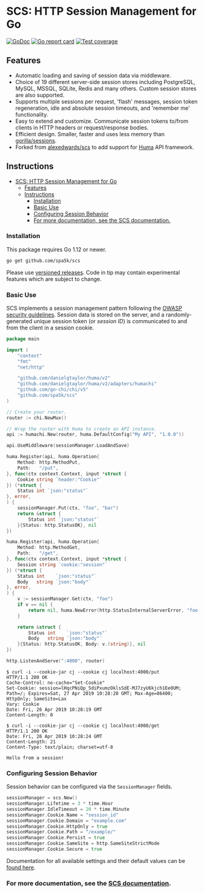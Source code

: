 # SCS: HTTP Session Management for Go

[![GoDoc](https://godoc.org/github.com/spa5k/scs?status.png)](https://pkg.go.dev/github.com/spa5k/scs?tab=doc)
[![Go report card](https://goreportcard.com/badge/github.com/spa5k/scs)](https://goreportcard.com/report/github.com/spa5k/scs)
[![Test coverage](http://gocover.io/_badge/github.com/spa5k/scs)](https://gocover.io/github.com/spa5k/scs)

## Features

- Automatic loading and saving of session data via middleware.
- Choice of 19 different server-side session stores including PostgreSQL, MySQL, MSSQL, SQLite, Redis and many others. Custom session stores are also supported.
- Supports multiple sessions per request, 'flash' messages, session token regeneration, idle and absolute session timeouts, and 'remember me' functionality.
- Easy to extend and customize. Communicate session tokens to/from clients in HTTP headers or request/response bodies.
- Efficient design. Smaller, faster and uses less memory than [gorilla/sessions](https://github.com/gorilla/sessions).
- Forked from [alexedwards/scs](https://github.com/alexedwards/scs) to add support for [Huma](https://huma.rocks) API framework.

## Instructions

- [SCS: HTTP Session Management for Go](#scs-http-session-management-for-go)
	- [Features](#features)
	- [Instructions](#instructions)
		- [Installation](#installation)
		- [Basic Use](#basic-use)
		- [Configuring Session Behavior](#configuring-session-behavior)
		- [For more documentation, see the SCS documentation.](#for-more-documentation-see-the-scs-documentation)

### Installation

This package requires Go 1.12 or newer.

```sh
go get github.com/spa5k/scs
```

Please use [versioned releases](https://github.com/spa5k/scs/releases). Code in tip may contain experimental features which are subject to change.

### Basic Use

SCS implements a session management pattern following the [OWASP security guidelines](https://github.com/OWASP/CheatSheetSeries/blob/master/cheatsheets/Session_Management_Cheat_Sheet.md). Session data is stored on the server, and a randomly-generated unique session token (or _session ID_) is communicated to and from the client in a session cookie.

```go
package main

import (
	"context"
	"fmt"
	"net/http"

	"github.com/danielgtaylor/huma/v2"
	"github.com/danielgtaylor/huma/v2/adapters/humachi"
	"github.com/go-chi/chi/v5"
	"github.com/spa5k/scs"
)

// Create your router.
router := chi.NewMux()

// Wrap the router with Huma to create an API instance.
api := humachi.New(router, huma.DefaultConfig("My API", "1.0.0"))

api.UseMiddleware(sessionManager.LoadAndSave)

huma.Register(api, huma.Operation{
	Method: http.MethodPut,
	Path:   "/put",
}, func(ctx context.Context, input *struct {
	Cookie string `header:"Cookie"`
}) (*struct {
	Status int `json:"status"`
}, error,
) {
	sessionManager.Put(ctx, "foo", "bar")
	return &struct {
		Status int `json:"status"`
	}{Status: http.StatusOK}, nil
})

huma.Register(api, huma.Operation{
	Method: http.MethodGet,
	Path:   "/get",
}, func(ctx context.Context, input *struct {
	Session string `cookie:"session"`
}) (*struct {
	Status int    `json:"status"`
	Body   string `json:"body"`
}, error,
) {
	v := sessionManager.Get(ctx, "foo")
	if v == nil {
		return nil, huma.NewError(http.StatusInternalServerError, "foo does not exist in session")
	}

	return &struct {
		Status int    `json:"status"`
		Body   string `json:"body"`
	}{Status: http.StatusOK, Body: v.(string)}, nil
})

http.ListenAndServe(":4000", router)
```

```
$ curl -i --cookie-jar cj --cookie cj localhost:4000/put
HTTP/1.1 200 OK
Cache-Control: no-cache="Set-Cookie"
Set-Cookie: session=lHqcPNiQp_5diPxumzOklsSdE-MJ7zyU6kjch1Ee0UM; Path=/; Expires=Sat, 27 Apr 2019 10:28:20 GMT; Max-Age=86400; HttpOnly; SameSite=Lax
Vary: Cookie
Date: Fri, 26 Apr 2019 10:28:19 GMT
Content-Length: 0

$ curl -i --cookie-jar cj --cookie cj localhost:4000/get
HTTP/1.1 200 OK
Date: Fri, 26 Apr 2019 10:28:24 GMT
Content-Length: 21
Content-Type: text/plain; charset=utf-8

Hello from a session!
```

### Configuring Session Behavior

Session behavior can be configured via the `SessionManager` fields.

```go
sessionManager = scs.New()
sessionManager.Lifetime = 3 * time.Hour
sessionManager.IdleTimeout = 20 * time.Minute
sessionManager.Cookie.Name = "session_id"
sessionManager.Cookie.Domain = "example.com"
sessionManager.Cookie.HttpOnly = true
sessionManager.Cookie.Path = "/example/"
sessionManager.Cookie.Persist = true
sessionManager.Cookie.SameSite = http.SameSiteStrictMode
sessionManager.Cookie.Secure = true
```

Documentation for all available settings and their default values can be [found here](https://pkg.go.dev/github.com/spa5k/scs#SessionManager).


### For more documentation, see the [SCS documentation](https://pkg.go.dev/github.com/alexedwards/scs/v2).